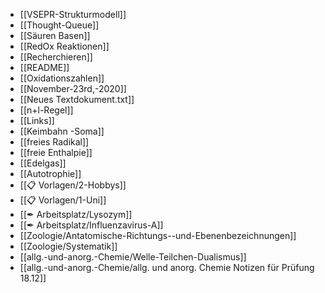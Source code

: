 - [[VSEPR-Strukturmodell]]
- [[Thought-Queue]]
- [[Säuren Basen]]
- [[RedOx Reaktionen]]
- [[Recherchieren]]
- [[README]]
- [[Oxidationszahlen]]
- [[November-23rd,-2020]]
- [[Neues Textdokument.txt]]
- [[n+l-Regel]]
- [[Links]]
- [[Keimbahn -Soma]]
- [[freies Radikal]]
- [[freie Enthalpie]]
- [[Edelgas]]
- [[Autotrophie]]
- [[📋 Vorlagen/2-Hobbys]]
- [[📋 Vorlagen/1-Uni]]
- [[✒ Arbeitsplatz/Lysozym]]
- [[✒ Arbeitsplatz/Influenzavirus-A]]
- [[Zoologie/Antatomische-Richtungs--und-Ebenenbezeichnungen]]
- [[Zoologie/Systematik]]
- [[allg.-und-anorg.-Chemie/Welle-Teilchen-Dualismus]]
- [[allg.-und-anorg.-Chemie/allg. und anorg. Chemie Notizen für Prüfung 18.12]]
